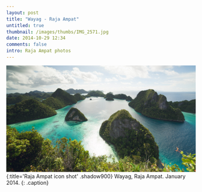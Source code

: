 ```yaml
---
layout: post
title: "Wayag - Raja Ampat"
untitled: true
thumbnail: /images/thumbs/IMG_2571.jpg
date: 2014-10-29 12:34
comments: false
intro: Raja Ampat photos
---
```

![image](/images/IMG_2571.jpg)
{:title='Raja Ampat icon shot' .shadow900}
Wayag, Raja Ampat. January 2014.
{: .caption}

